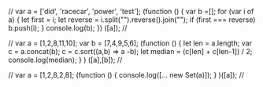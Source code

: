 // var a = ['did', 'racecar', 'power', 'test'];
(function ()
{
    var b =[];
    for (var i of a)
    {
        let first = i;
        let reverse = i.split("").reverse().join("");
        if (first === reverse)
        b.push(i);
    } console.log(b);
}) ([a]); //

//
var a = [1,2,8,11,10];
var b = [7,4,9,5,6];
(function ()
{
    let len = a.length;
    var c = a.concat(b);
c = c.sort((a,b) => a -b);
let median = (c[len] + c[len-1]) / 2;
console.log(median); 
    } 
) ([a],[b]); //

//
var a = [1,2,8,2,8];
(function ()
{
console.log([... new Set(a)]); }
)([a]);
//
